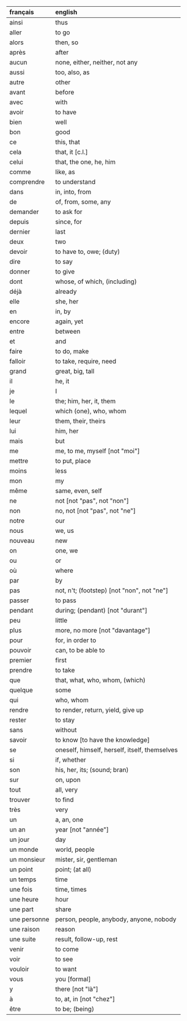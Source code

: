 | **français**   | **english**                                   |
|:---------------|:----------------------------------------------|
| ainsi          | thus                                          |
| aller          | to go                                         |
| alors          | then, so                                      |
| après          | after                                         |
| aucun          | none, either, neither, not any                |
| aussi          | too, also, as                                 |
| autre          | other                                         |
| avant          | before                                        |
| avec           | with                                          |
| avoir          | to have                                       |
| bien           | well                                          |
| bon            | good                                          |
| ce             | this, that                                    |
| cela           | that, it [c.l.]                               |
| celui          | that, the one, he, him                        |
| comme          | like, as                                      |
| comprendre     | to understand                                 |
| dans           | in, into, from                                |
| de             | of, from, some, any                           |
| demander       | to ask for                                    |
| depuis         | since, for                                    |
| dernier        | last                                          |
| deux           | two                                           |
| devoir         | to have to, owe; (duty)                       |
| dire           | to say                                        |
| donner         | to give                                       |
| dont           | whose, of which, (including)                  |
| déjà           | already                                       |
| elle           | she, her                                      |
| en             | in, by                                        |
| encore         | again, yet                                    |
| entre          | between                                       |
| et             | and                                           |
| faire          | to do, make                                   |
| falloir        | to take, require, need                        |
| grand          | great, big, tall                              |
| il             | he, it                                        |
| je             | I                                             |
| le             | the; him, her, it, them                       |
| lequel         | which (one), who, whom                        |
| leur           | them, their, theirs                           |
| lui            | him, her                                      |
| mais           | but                                           |
| me             | me, to me, myself [not "moi"]                 |
| mettre         | to put, place                                 |
| moins          | less                                          |
| mon            | my                                            |
| même           | same, even, self                              |
| ne             | not [not "pas", not "non"]                    |
| non            | no, not [not "pas", not "ne"]                 |
| notre          | our                                           |
| nous           | we, us                                        |
| nouveau        | new                                           |
| on             | one, we                                       |
| ou             | or                                            |
| où             | where                                         |
| par            | by                                            |
| pas            | not, n't; (footstep) [not "non", not "ne"]    |
| passer         | to pass                                       |
| pendant        | during; (pendant) [not "durant"]              |
| peu            | little                                        |
| plus           | more, no more [not "davantage"]               |
| pour           | for, in order to                              |
| pouvoir        | can, to be able to                            |
| premier        | first                                         |
| prendre        | to take                                       |
| que            | that, what, who, whom, (which)                |
| quelque        | some                                          |
| qui            | who, whom                                     |
| rendre         | to render, return, yield, give up             |
| rester         | to stay                                       |
| sans           | without                                       |
| savoir         | to know [to have the knowledge]               |
| se             | oneself, himself, herself, itself, themselves |
| si             | if, whether                                   |
| son            | his, her, its; (sound; bran)                  |
| sur            | on, upon                                      |
| tout           | all, very                                     |
| trouver        | to find                                       |
| très           | very                                          |
| un             | a, an, one                                    |
| un an          | year [not "année"]                            |
| un jour        | day                                           |
| un monde       | world, people                                 |
| un monsieur    | mister, sir, gentleman                        |
| un point       | point; (at all)                               |
| un temps       | time                                          |
| une fois       | time, times                                   |
| une heure      | hour                                          |
| une part       | share                                         |
| une personne   | person, people, anybody, anyone, nobody       |
| une raison     | reason                                        |
| une suite      | result, follow-up, rest                       |
| venir          | to come                                       |
| voir           | to see                                        |
| vouloir        | to want                                       |
| vous           | you [formal]                                  |
| y              | there [not "là"]                              |
| à              | to, at, in [not "chez"]                       |
| être           | to be; (being)                                |